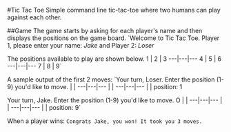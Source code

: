 #Tic Tac Toe
Simple command line tic-tac-toe where two humans can play against each other.

##Game
The game starts by asking for each player's name and then displays the positions on the game board.
`Welcome to Tic Tac Toe. Player 1, please enter your name: _Jake_
 and Player 2: _Loser_

 The positions available to play are shown below.
 1 | 2 | 3
---|---|---
 4 | 5 | 6
---|---|---
 7 | 8 | 9`

A sample output of the first 2 moves:
`Your turn, Loser. Enter the position (1-9) you'd like to move.
   |   |
---|---|---
   |   |
---|---|---
   |   |
position: 1

Your turn, Jake. Enter the position (1-9) you'd like to move.
 O |   |
---|---|---
   |   |
---|---|---
   |   |
position: 9`

When a player wins:
`Congrats Jake, you won! It took you 3 moves.`
